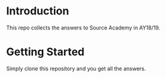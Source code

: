 # Introduction
This repo collects the answers to Source Academy in AY18/19.

# Getting Started
Simply clone this repository and you get all the answers.